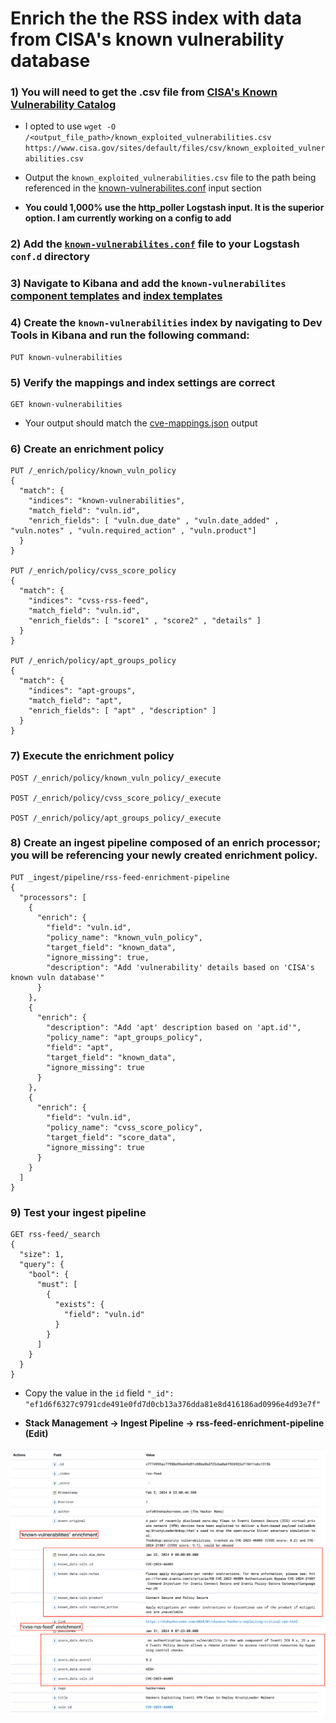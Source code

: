 
# Enrich the the RSS index with data from CISA's known vulnerability database

### 1) You will need to get the .csv file from [CISA's Known Vulnerability Catalog](https://www.cisa.gov/known-exploited-vulnerabilities-catalog)

- I opted to use `wget -O /<output_file_path>/known_exploited_vulnerabilities.csv https://www.cisa.gov/sites/default/files/csv/known_exploited_vulnerabilities.csv`

- Output the `known_exploited_vulnerabilities.csv` file to the path being referenced in the [known-vulnerabilites.conf](../logstash/cve/known-vulnerabilites.conf) input section

- **You could 1,000% use the http_poller Logstash input. It is the superior option. I am currently working on a config to add**

### 2) Add the [`known-vulnerabilites.conf`](../logstash/cve/known-vulnerabilites.conf) file to your Logstash `conf.d` directory

### 3) Navigate to Kibana and add the `known-vulnerabilites` [component templates](../templates/component/cve-component_templates.json) and [index templates](../templates/index/cve-index_template.json)

### 4) Create the `known-vulnerabilities` index by navigating to **Dev Tools** in Kibana and run the following command:

```
PUT known-vulnerabilities
```

### 5) Verify the mappings and index settings are correct

```
GET known-vulnerabilities
```

    
- Your output should match the [cve-mappings.json](../templates/mapping-output/cve-mappings.json) output

### 6) Create an enrichment policy

```
PUT /_enrich/policy/known_vuln_policy
{
  "match": {
    "indices": "known-vulnerabilities",
    "match_field": "vuln.id",
    "enrich_fields": [ "vuln.due_date" , "vuln.date_added" , "vuln.notes" , "vuln.required_action" , "vuln.product"]
  }
}

PUT /_enrich/policy/cvss_score_policy
{
  "match": {
    "indices": "cvss-rss-feed",
    "match_field": "vuln.id",
    "enrich_fields": [ "score1" , "score2" , "details" ]
  }
}

PUT /_enrich/policy/apt_groups_policy
{
  "match": {
    "indices": "apt-groups",
    "match_field": "apt",
    "enrich_fields": [ "apt" , "description" ]
  }
}
```

### 7) Execute the enrichment policy

```
POST /_enrich/policy/known_vuln_policy/_execute

POST /_enrich/policy/cvss_score_policy/_execute

POST /_enrich/policy/apt_groups_policy/_execute
```

### 8) Create an ingest pipeline composed of an enrich processor; you will be referencing your newly created enrichment policy.

```
PUT _ingest/pipeline/rss-feed-enrichment-pipeline
{
  "processors": [
    {
      "enrich": {
        "field": "vuln.id",
        "policy_name": "known_vuln_policy",
        "target_field": "known_data",
        "ignore_missing": true,
        "description": "Add 'vulnerability' details based on 'CISA's known vuln database'"
      }
    },
    {
      "enrich": {
        "description": "Add 'apt' description based on 'apt.id'",
        "policy_name": "apt_groups_policy",
        "field": "apt",
        "target_field": "known_data",
        "ignore_missing": true
      }
    },
    {
      "enrich": {
        "field": "vuln.id",
        "policy_name": "cvss_score_policy",
        "target_field": "score_data",
        "ignore_missing": true
      }
    }
  ]
}
```

### 9) Test your ingest pipeline

```
GET rss-feed/_search
{
  "size": 1, 
  "query": {
    "bool": {
      "must": [
        {
          "exists": {
            "field": "vuln.id"
          }
        }
      ]
    }
  }
}
```
- Copy the value in the `id` field `"_id": "ef1d6f6327c9791cde491e0fd7d0cb13a376dda81e8d416186ad0996e4d93e7f"`

- **Stack Management -> Ingest Pipeline -> rss-feed-enrichment-pipeline (Edit)**

![image](/zz-working-folder/images/Screen%20Shot%202024-02-05%20at%206.04.02%20PM.png)